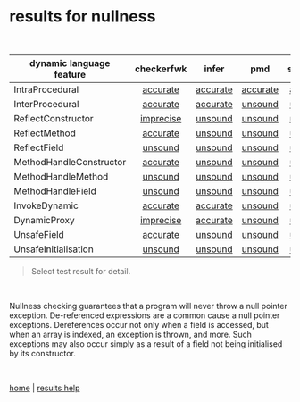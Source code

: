 # results for nullness

<br>

| dynamic language feature | checkerfwk | infer | pmd |  spotbugs |
| --- | :---: | :---: | :---: | :---: |
| IntraProcedural | [accurate](https://github.com/michaelemery/staticanalysis/blob/master/results/nullness/checkerframework.md#IntraProcedural) | [accurate](https://github.com/michaelemery/staticanalysis/blob/master/results/nullness/infer.md#IntraProcedural) | [accurate](https://github.com/michaelemery/staticanalysis/blob/master/results/nullness/pmd.md#IntraProcedural) | [accurate](https://github.com/michaelemery/staticanalysis/blob/master/results/nullness/spotbugs.md#IntraProcedural) |
| InterProcedural | [accurate](https://github.com/michaelemery/staticanalysis/blob/master/results/nullness/checkerframework.md#InterProcedural) | [accurate](https://github.com/michaelemery/staticanalysis/blob/master/results/nullness/infer.md#InterProcedural) | [unsound](https://github.com/michaelemery/staticanalysis/blob/master/results/nullness/pmd.md#InterProcedural) | [unsound](https://github.com/michaelemery/staticanalysis/blob/master/results/nullness/spotbugs.md#InterProcedural) |
| ReflectConstructor | [imprecise](https://github.com/michaelemery/staticanalysis/blob/master/results/nullness/checkerframework.md#ReflectConstructor) | [unsound](https://github.com/michaelemery/staticanalysis/blob/master/results/nullness/infer.md#ReflectConstructor) | [unsound](https://github.com/michaelemery/staticanalysis/blob/master/results/nullness/pmd.md#ReflectConstructor) | [unsound](https://github.com/michaelemery/staticanalysis/blob/master/results/nullness/spotbugs.md#ReflectConstructor) |
| ReflectMethod | [accurate](https://github.com/michaelemery/staticanalysis/blob/master/results/nullness/checkerframework.md#ReflectMethod) | [unsound](https://github.com/michaelemery/staticanalysis/blob/master/results/nullness/infer.md#ReflectMethod) | [unsound](https://github.com/michaelemery/staticanalysis/blob/master/results/nullness/pmd.md#ReflectMethod) | [unsound](https://github.com/michaelemery/staticanalysis/blob/master/results/nullness/spotbugs.md#ReflectMethod) |
| ReflectField | [unsound](https://github.com/michaelemery/staticanalysis/blob/master/results/nullness/checkerframework.md#ReflectField) | [unsound](https://github.com/michaelemery/staticanalysis/blob/master/results/nullness/infer.md#ReflectField) | [unsound](https://github.com/michaelemery/staticanalysis/blob/master/results/nullness/pmd.md#ReflectField) | [unsound](https://github.com/michaelemery/staticanalysis/blob/master/results/nullness/spotbugs.md#ReflectField) |
| MethodHandleConstructor | [accurate](https://github.com/michaelemery/staticanalysis/blob/master/results/nullness/checkerframework.md#MethodHandleConstructor) | [unsound](https://github.com/michaelemery/staticanalysis/blob/master/results/nullness/infer.md#MethodHandleConstructor) | [unsound](https://github.com/michaelemery/staticanalysis/blob/master/results/nullness/pmd.md#MethodHandleConstructor) | [unsound](https://github.com/michaelemery/staticanalysis/blob/master/results/nullness/spotbugs.md#MethodHandleConstructor) |
| MethodHandleMethod | [unsound](https://github.com/michaelemery/staticanalysis/blob/master/results/nullness/checkerframework.md#MethodHandleMethod) | [unsound](https://github.com/michaelemery/staticanalysis/blob/master/results/nullness/infer.md#MethodHandleMethod) | [unsound](https://github.com/michaelemery/staticanalysis/blob/master/results/nullness/pmd.md#MethodHandleMethod) | [unsound](https://github.com/michaelemery/staticanalysis/blob/master/results/nullness/spotbugs.md#MethodHandleMethod) |
| MethodHandleField | [unsound](https://github.com/michaelemery/staticanalysis/blob/master/results/nullness/checkerframework.md#MethodHandleField) | [unsound](https://github.com/michaelemery/staticanalysis/blob/master/results/nullness/infer.md#MethodHandleField) | [unsound](https://github.com/michaelemery/staticanalysis/blob/master/results/nullness/pmd.md#MethodHandleField) | [unsound](https://github.com/michaelemery/staticanalysis/blob/master/results/nullness/spotbugs.md#MethodHandleField) |
| InvokeDynamic | [accurate](https://github.com/michaelemery/staticanalysis/blob/master/results/nullness/checkerframework.md#InvokeDynamic) | [accurate](https://github.com/michaelemery/staticanalysis/blob/master/results/nullness/infer.md#InvokeDynamic) | [unsound](https://github.com/michaelemery/staticanalysis/blob/master/results/nullness/pmd.md#InvokeDynamic) | [unsound](https://github.com/michaelemery/staticanalysis/blob/master/results/nullness/spotbugs.md#MethodHandleField) |
| DynamicProxy | [imprecise](https://github.com/michaelemery/staticanalysis/blob/master/results/nullness/checkerframework.md#DynamicProxy) | [accurate](https://github.com/michaelemery/staticanalysis/blob/master/results/nullness/infer.md#DynamicProxy) | [unsound](https://github.com/michaelemery/staticanalysis/blob/master/results/nullness/pmd.md#DynamicProxy) | [unsound](https://github.com/michaelemery/staticanalysis/blob/master/results/nullness/spotbugs.md#DynamicProxy) |
| UnsafeField | [accurate](https://github.com/michaelemery/staticanalysis/blob/master/results/nullness/checkerframework.md#UnsafeField) | [unsound](https://github.com/michaelemery/staticanalysis/blob/master/results/nullness/infer.md#UnsafeField) | [unsound](https://github.com/michaelemery/staticanalysis/blob/master/results/nullness/pmd.md#UnsafeField) | [unsound](https://github.com/michaelemery/staticanalysis/blob/master/results/nullness/spotbugs.md#UnsafeField) |
| UnsafeInitialisation | [unsound](https://github.com/michaelemery/staticanalysis/blob/master/results/nullness/checkerframework.md#UnsafeInitialisation) | [unsound](https://github.com/michaelemery/staticanalysis/blob/master/results/nullness/infer.md#UnsafeInitialisation) | [unsound](https://github.com/michaelemery/staticanalysis/blob/master/results/nullness/pmd.md#UnsafeInitialisation) | [unsound](https://github.com/michaelemery/staticanalysis/blob/master/results/nullness/spotbugs.md#UnsafeInitialisation) |

> Select test result for detail.

<br>

Nullness checking guarantees that a program will never throw a null pointer exception. De-referenced expressions are a common cause a null pointer exceptions. Dereferences occur not only when a field is accessed, but when an array is indexed, an exception is thrown, and more. Such exceptions may also occur simply as a result of a field not being initialised by its constructor.

<br>

[home](https://github.com/michaelemery/staticanalysis) | [results help](https://github.com/michaelemery/staticanalysis/blob/master/results/README.md)
